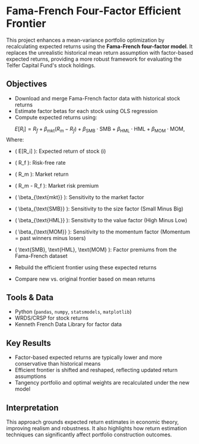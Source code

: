 # Fama-French Four-Factor Efficient Frontier

This project enhances a mean-variance portfolio optimization by recalculating expected returns using the **Fama-French four-factor model**. It replaces the unrealistic historical mean return assumption with factor-based expected returns, providing a more robust framework for evaluating the Telfer Capital Fund's stock holdings.

## Objectives

- Download and merge Fama-French factor data with historical stock returns
- Estimate factor betas for each stock using OLS regression
- Compute expected returns using:
  
 $$
E[R_i] = R_f + \beta_{\text{mkt}}(R_m - R_f) + \beta_{\text{SMB}} \cdot \text{SMB} + \beta_{\text{HML}} \cdot \text{HML} + \beta_{\text{MOM}} \cdot \text{MOM},
$$
Where:  
- \( E[R_i] \): Expected return of stock \(i\)  
- \( R_f \): Risk-free rate  
- \( R_m \): Market return  
- \( R_m - R_f \): Market risk premium  
- \( \beta_{\text{mkt}} \): Sensitivity to the market factor  
- \( \beta_{\text{SMB}} \): Sensitivity to the size factor (Small Minus Big)  
- \( \beta_{\text{HML}} \): Sensitivity to the value factor (High Minus Low)  
- \( \beta_{\text{MOM}} \): Sensitivity to the momentum factor (Momentum = past winners minus losers)  
- \( \text{SMB}, \text{HML}, \text{MOM} \): Factor premiums from the Fama-French dataset


- Rebuild the efficient frontier using these expected returns
- Compare new vs. original frontier based on mean returns

## Tools & Data

- Python (`pandas`, `numpy`, `statsmodels`, `matplotlib`)
- WRDS/CRSP for stock returns
- Kenneth French Data Library for factor data

## Key Results

- Factor-based expected returns are typically lower and more conservative than historical means
- Efficient frontier is shifted and reshaped, reflecting updated return assumptions
- Tangency portfolio and optimal weights are recalculated under the new model

## Interpretation

This approach grounds expected return estimates in economic theory, improving realism and robustness. It also highlights how return estimation techniques can significantly affect portfolio construction outcomes.


